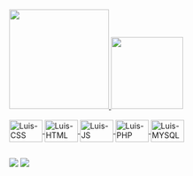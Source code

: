 ### 


<div>
<a href="https://github.com/Slinmortal01">
<img height="180em" src="https://github-readme-stats.vercel.app/api?username=Slinmortal01&show_icons=true&theme=radical"/>
<img height="130em" src="https://github-readme-stats.vercel.app/api/top-langs/?username=Slinmortal01&layout=compact&theme=radical"/>
</div>

  
<div>
<br>
<img align="center" alt="Luis-CSS" height="40" width="60" src="https://cdn.jsdelivr.net/gh/devicons/devicon/icons/css3/css3-original.svg" />
<img align="center" alt="Luis-HTML" height="40" width="60"src="https://cdn.jsdelivr.net/gh/devicons/devicon/icons/html5/html5-original.svg"/>
<img align="center" alt="Luis-JS" height="40" width="60"src="https://cdn.jsdelivr.net/gh/devicons/devicon/icons/javascript/javascript-original.svg" />
<img align="center" alt="Luis-PHP" height="40" width="60"src="https://cdn.jsdelivr.net/gh/devicons/devicon/icons/php/php-original.svg" /> 
<img align="center" alt="Luis-MYSQL" height="40" width="60"src="https://cdn.jsdelivr.net/gh/devicons/devicon/icons/mysql/mysql-plain-wordmark.svg" />

</div>     

##

<a href="https://github.com/Slinmortal01"> <img src="https://img.shields.io/badge/GitHub-100000?style=for-the-badge&logo=github&logoColor=white"></a>
<a href="https://www.linkedin.com/in/luis-fernando-821967216/"> <img src="https://img.shields.io/badge/LinkedIn-0077B5?style=for-the-badge&logo=linkedin&logoColor=white"></a>
